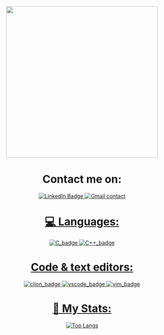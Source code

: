 <div align="center">

  <img src="https://avatars.githubusercontent.com/u/30567828?v=4" width="400"/>
  
# Contact me on:

<a href="https://www.linkedin.com/in/victor-zayas-salvarrey/">
<img src="https://img.shields.io/badge/LinkedIn-blue?style=for-the-badge&logo=linkedin&logoColor=white" alt="LinkedIn Badge"/>
<a href="mailto:victorzayascicero@gmail.com?subject:Mail from GitHub">
<img alt="Gmail contact" src="https://img.shields.io/badge/Gmail-D14836?style=for-the-badge&logo=gmail&logoColor=white">

# 💻 Languages:

<img alt="C_badge" src="https://img.shields.io/badge/C-00599C?style=for-the-badge&logo=c&logoColor=white">
<img alt="C++_badge" src="https://img.shields.io/badge/C++-00599C?style=for-the-badge&logo=c&logoColor=white">

# Code & text editors:

<img alt="clion_badge" src="https://img.shields.io/badge/CLion-000000?style=for-the-badge&logo=clion&logoColor=white">
<img alt="vscode_badge" src="https://img.shields.io/badge/VSCode-0078D4?style=for-the-badge&logo=visual%20studio%20code&logoColor=white">
<img alt="vim_badge" src="https://img.shields.io/badge/VIM-%2311AB00.svg?&style=for-the-badge&logo=vim&logoColor=whit">

# :crab: My Stats:
  
  [![Top Langs](https://github-readme-stats.vercel.app/api/top-langs/?username=victor-zayas&layout=compact&theme=tokyonight)](https://github.com/anuraghazra/github-readme-stats)
  
  </div>
